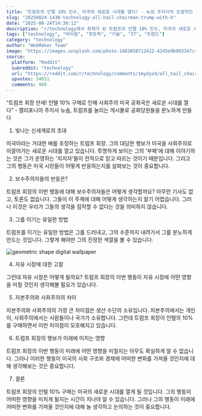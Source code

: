 ```yaml
---
title: "트럼프의 인텔 10% 인수, 미국의 새로운 시대를 열다! - 뉴섬 주지사의 도발적인 포스트를 통해 본 기술산업의 미래"
slug: "20250824-1430-technology-all-hail-chairman-trump-with-h"
date: "2025-08-24T14:30:12"
description: "r/technology에서 화제가 된 트럼프의 인텔 10% 인수, 미국의 새로운 시대를 열다! - 뉴섬 주지사의 도발적인 포스트를 통해 본 기술산업의 미래에 대한 깊이 있는 분석과 인사이트"
tags: ["technology", "바이럴", "핫토픽", "기술", "IT", "트렌드"]
category: "technology"
author: "WebMaker Team"
image: "https://images.unsplash.com/photo-1483058712412-4245e9b90334?crop=entropy&cs=tinysrgb&fit=max&fm=jpg&ixid=M3w3OTU0NDF8MHwxfHNlYXJjaHw0N3x8dGVjaG5vbG9neXxlbnwxfDB8fHwxNzU2MDEzMzg4fDA&ixlib=rb-4.1.0&q=80&w=1080"
source:
  platform: "Reddit"
  subreddit: "technology"
  url: "https://reddit.com/r/technology/comments/1mydyxd/all_hail_chairman_trump_with_his_glorious_10/"
  upvotes: 34651
  comments: 900
---
```


“트럼프 회장 만세! 인텔 10% 구매로 인해 사회주의 미국 공화국은 새로운 시대를 열다” - 캘리포니아 주지사 뉴솜, 트럼프를 놀리는 게시물로 공화당원들을 분노하게 만들다

1. 빛나는 신세계로의 초대

미국이라는 거대한 배를 조정하는 트럼프 회장. 그의 대담한 행보가 미국을 사회주의로 이끌어가는 새로운 시대를 열고 있습니다. 투명하게 보이는 그의 '부패'에 대해 이야기하는 것은 그가 운영하는 '지지자'들이 전적으로 믿고 따르는 것이기 때문입니다. 그리고 그의 행동은 미국 시민들이 어떻게 반응하는지를 살펴보는 것이 중요합니다.

2. 보수주의자들의 반응은?

트럼프 회장의 이번 행동에 대해 보수주의자들은 어떻게 생각할까요? 아무런 기사도 없고, 토론도 없습니다. 그들이 이 주제에 대해 어떻게 생각하는지 알기 어렵습니다. 그러나 이것은 우리가 그들의 생각을 짐작할 수 없다는 것을 의미하지 않습니다.

3. 그를 이기는 유일한 방법

트럼프를 이기는 유일한 방법은 그를 드러내고, 그의 수준까지 내려가서 그를 분노하게 만드는 것입니다. 그렇게 해야만 그의 진정한 색깔을 볼 수 있습니다.

![geometric shape digital wallpaper](https://images.unsplash.com/photo-1523961131990-5ea7c61b2107?crop=entropy&cs=tinysrgb&fit=max&fm=jpg&ixid=M3w3OTU0NDF8MHwxfHNlYXJjaHw4fHxmdXR1cmUlMjB0ZWNobm9sb2d5fGVufDF8MHx8fDE3NTYwMTMzODl8MA&ixlib=rb-4.1.0&q=80&w=1080)

4. 자유 시장에 대한 고찰

그런데 자유 시장은 어떻게 될까요? 트럼프 회장의 이번 행동이 자유 시장에 어떤 영향을 미칠 것인지 생각해볼 필요가 있습니다.

5. 자본주의와 사회주의의 차이

자본주의와 사회주의의 가장 큰 차이점은 생산 수단의 소유입니다. 자본주의에서는 개인이, 사회주의에서는 사람들이나 국가가 소유합니다. 그런데 트럼프 회장이 인텔의 10%를 구매하면서 이런 차이점이 모호해지고 있습니다.

6. 트럼프 회장의 행보가 미래에 미치는 영향

트럼프 회장의 이번 행동이 미래에 어떤 영향을 미칠지는 아무도 확실하게 알 수 없습니다. 그러나 이러한 행동이 미국의 사회 구조와 경제에 어떠한 변화를 가져올 것인지에 대해 생각해보는 것은 중요합니다.

7. 결론

트럼프 회장의 인텔 10% 구매는 미국의 새로운 시대를 열게 될 것입니다. 그의 행동이 어떠한 영향을 미치게 될지는 시간이 지나야 알 수 있습니다. 그러나 그의 행동이 미래에 어떠한 변화를 가져올 것인지에 대해 늘 생각하고 논의하는 것이 중요합니다.